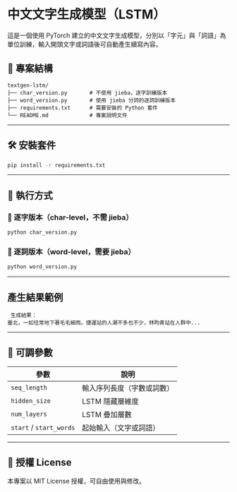 # 中文文字生成模型（LSTM）

這是一個使用 PyTorch 建立的中文文字生成模型，分別以「字元」與「詞語」為單位訓練，輸入開頭文字或詞語後可自動產生續寫內容。

## 📁 專案結構

```
textgen-lstm/
├── char_version.py       # 不使用 jieba，逐字訓練版本
├── word_version.py       # 使用 jieba 分詞的逐詞訓練版本
├── requirements.txt      # 需要安裝的 Python 套件
└── README.md             # 專案說明文件
```

---

## 🛠️ 安裝套件

```bash
pip install -r requirements.txt
```

---

## 🚀 執行方式

### 🔹 逐字版本（char-level，不需 jieba）
```bash
python char_version.py
```

### 🔹 逐詞版本（word-level，需要 jieba）
```bash
python word_version.py
```

---

##  產生結果範例

```text
 生成結果：
臺北，一如往常地下著毛毛細雨。捷運站的人潮不多也不少，林昀青站在人群中...
```

---

## 🔧 可調參數

| 參數 | 說明 |
|------|------|
| `seq_length` | 輸入序列長度（字數或詞數） |
| `hidden_size` | LSTM 隱藏層維度 |
| `num_layers` | LSTM 疊加層數 |
| `start` / `start_words` | 起始輸入（文字或詞語） |

---

## 🪪 授權 License

本專案以 MIT License 授權，可自由使用與修改。

